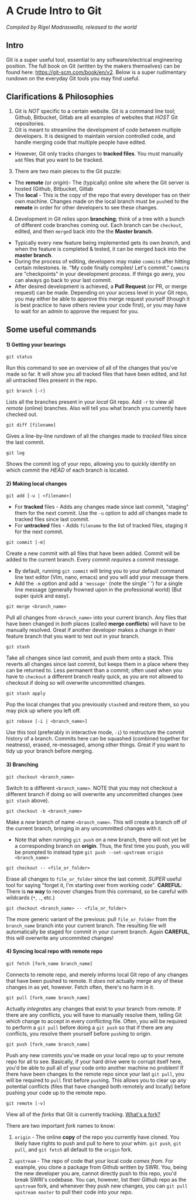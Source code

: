 # A Crude Intro to Git
_Compiled by Rigel Madraswalla, released to the world_

## Intro
Git is a super useful tool, essential to any software/electrical engineering position.
The full book on Git (written by the makers themselves) can be found here: https://git-scm.com/book/en/v2. Below is a super rudimentary rundown on the everyday Git tools you may find useful.

## Clarifications & Philosophies
1. Git is _NOT_ specific to a certain website. Git is a command line tool; Github, Bitbucket, Gitlab are all examples of websites that _HOST_ Git repositories.
2. Git is meant to streamline the development of code between multiple developers. It is designed to maintain version controlled code, and handle merging code that multiple people have edited.
  - However, Git only tracks changes to **tracked files**. You must manually `add` files that you want to be tracked.
3. There are two main pieces to the Git puzzle:
  - The **remote** (or _origin_)- The (typically) online site where the Git server is hosted (Github, Bitbucket, Gitlab
  - The **local** - This is the copy of the repo that every developer has on their own machine. Changes made on the local branch must be `push`ed to the **remote** in order for other developers to see these changes.
4. Development in Git relies upon **branching**; think of a tree with a bunch of different code branches coming out. Each branch can be `checkout`, edited, and then `merge`d back into the the **Master branch**.
  - Typically every new feature being implemented gets its own _branch_, and when the feature is completed & tested, it can be merged back into the **master branch**.
  - During the process of editing, developers may make `commit`s after hitting certain milestones. Ie. "My code finally compiles! Let's commit." `Commit`s are "checkpoints" in your development process. If things go awry, you can always go back to your last commit.
  - After desired development is achieved, a **Pull Request** (or PR, or merge request) can be made. Depending on your access level in your Git repo, you may either be able to approve this merge request yourself (though it is best practice to have others review your code first), or you may have to wait for an admin to approve the request for you.

## Some useful commands
#### 1) Getting your bearings
```
git status
```
Run this command to see an overview of all of the changes that you've made so far. It will show you all tracked files that have been edited, and list all untracked files present in the repo.

```
git branch [-r]
```
Lists all the branches present in your _local_ Git repo. Add `-r` to view all _remote_ (online) branches. Also will tell you what branch you currently have checked out.

```
git diff [filename]
```
Gives a line-by-line rundown of all the changes made to _tracked_ files since the last commit.

```
git log
```
Shows the commit log of your repo, allowing you to quickly identify on which commit the _HEAD_ of each branch is located.

#### 2) Making local changes
```
git add [-u | <filename>]
```
- For **tracked** files - Adds any changes made since last commit, "staging" them for the next commit. Use the `-u` option to add _all_ changes made to tracked files since last commit.
- For **untracked** files - Adds `filename` to the list of tracked files, staging it for the next commit.

```
git commit [-m]
```
Create a new commit with all files that have been added. Commit will be added to the current branch. Every commit _requires_ a commit message.
- By default, running `git commit` will bring you to your default command line text editor (VIm, nano, emacs) and you will add your message there.
- Add the `-m` option and add a `'message'` (note the single ' ') for a single line message (generally frowned upon in the professional world) (But super quick and easy).

```
git merge <branch_name>
```
Pull all changes from `<branch_name>` into your current branch. Any files that have been changed in _both_ places (called **merge conflicts**) will have to be manually resolved.  Great if another developer makes a change in their feature branch that you want to test out in your branch.

```
git stash
```
Take all changes since last commit, and push them onto a stack. This reverts all changes since last commit, but keeps them in a place where they can be returned to. Less permanent than a commit; often used when you have to `checkout` a different branch really quick, as you are not allowed to checkout if doing so will overwrite uncommitted changes.

```
git stash apply
```
Pop the local changes that you previously `stash`ed and restore them, so you may pick up where you left off.

```
git rebase [-i | <branch_name>]
```
Use this tool (preferably in interactive mode, `-i`) to restructure the commit history of a branch. Commits here can be squashed (combined together for neatness), erased, re-messaged, among other things. Great if you want to tidy up your branch before merging.

#### 3) Branching

```
git checkout <branch_name>
```
Switch to a different `<branch_name>`. NOTE that you may not checkout a different branch if doing so will overwrite any uncommitted changes (see `git stash` above).

```
git checkout -b <branch_name>
```
Make a _new_ branch of name `<branch_name>`. This will create a branch off of the current branch, bringing in any uncommitted changes with it.
- Note that when running `git push` on a new branch, there will not yet be a corresponding branch on **origin**. Thus, the first time you push, you will be prompted to instead type `git push --set-upstream origin <branch_name>`

```
git checkout -- <file_or_folder>
```
Erase all changes to `file_or_folder` since the last commit. _SUPER_ useful tool for saying "forget it, I'm starting over from working code". **CAREFUL**: There is **no way** to recover changes from this command, so be careful with wildcards (`*`, `.`, etc.)

```
git checkout <branch_name> -- <file_or_folder>
```
The more generic variant of the previous: pull `file_or_folder` from the `branch_name` branch into your current branch. The resulting file will automatically be staged for commit in your current branch. Again **CAREFUL**, this will overwrite any uncommited changes!

#### 4) Syncing local repo with remote repo

```
git fetch [fork_name branch_name]
```
Connects to remote repo, and merely informs local Git repo of any changes that have been pushed to remote. It _does not_ actually merge any of these changes in as yet, however. Fetch often, there's no harm in it.

```
git pull [fork_name branch_name]
```
Actually _integrates_ any changes that exist to your branch from remote. If there are any conflicts, you will have to manually resolve them, telling Git which change to accept in every conflicting file. Often, you will be required to perform a `git pull` before doing a `git push` so that if there are any conflicts, you resolve them yourself before `push`ing to origin.

```
git push [fork_name branch_name]
```
Push any new commits you've made on your local repo up to your remote repo for all to see. Basically, if your hard drive were to corrupt itself here, you'd be able to pull all of your code onto another machine no problem! If there have been changes to the remote repo since your last `git pull`, you will be required to `pull` first before `push`ing. This allows you to clear up any potential conflicts (files that have changed both remotely and locally) before pushing your code up to the remote repo.

```
git remote [-v]
```
View all of the _forks_ that Git is currently tracking. [What's a fork?](https://help.github.com/en/github/collaborating-with-issues-and-pull-requests/working-with-forks)

There are two important _fork_ names to know:
1. `origin` - The online **copy** of the repo you currently have cloned. You likely have rights to push and pull to here to your whim. `git push`, `git pull`, and `git fetch` all default to the `origin` fork.

2. `upstream` - The repo of code that your local code _comes from_. For example, you clone a package from Github written by SWRI. You, being the new developer you are, cannot directly push to this repo, you'd break SWRI's codebase. You can, however, list their Github repo as the `upstream` fork, and whenever they push new changes, you can `git pull upstream master` to pull their code into your repo.
